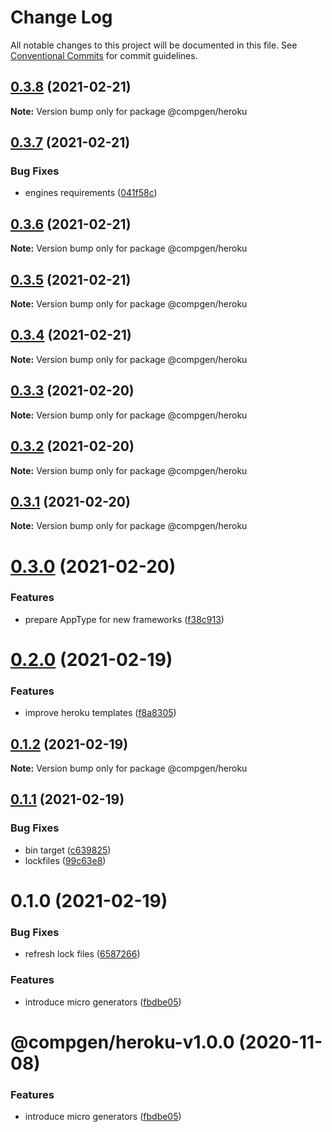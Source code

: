 # Change Log

All notable changes to this project will be documented in this file.
See [Conventional Commits](https://conventionalcommits.org) for commit guidelines.

## [0.3.8](https://github.com/developer239/compgen/compare/@compgen/heroku@0.3.7...@compgen/heroku@0.3.8) (2021-02-21)

**Note:** Version bump only for package @compgen/heroku





## [0.3.7](https://github.com/developer239/compgen/compare/@compgen/heroku@0.3.6...@compgen/heroku@0.3.7) (2021-02-21)


### Bug Fixes

* engines requirements ([041f58c](https://github.com/developer239/compgen/commit/041f58cffca7b9db89515ed7e2d77535750cedd6))





## [0.3.6](https://github.com/developer239/compgen/compare/@compgen/heroku@0.3.5...@compgen/heroku@0.3.6) (2021-02-21)

**Note:** Version bump only for package @compgen/heroku





## [0.3.5](https://github.com/developer239/compgen/compare/@compgen/heroku@0.3.4...@compgen/heroku@0.3.5) (2021-02-21)

**Note:** Version bump only for package @compgen/heroku





## [0.3.4](https://github.com/developer239/compgen/compare/@compgen/heroku@0.3.3...@compgen/heroku@0.3.4) (2021-02-21)

**Note:** Version bump only for package @compgen/heroku





## [0.3.3](https://github.com/developer239/compgen/compare/@compgen/heroku@0.3.2...@compgen/heroku@0.3.3) (2021-02-20)

**Note:** Version bump only for package @compgen/heroku





## [0.3.2](https://github.com/developer239/compgen/compare/@compgen/heroku@0.3.1...@compgen/heroku@0.3.2) (2021-02-20)

**Note:** Version bump only for package @compgen/heroku





## [0.3.1](https://github.com/developer239/compgen/compare/@compgen/heroku@0.3.0...@compgen/heroku@0.3.1) (2021-02-20)

**Note:** Version bump only for package @compgen/heroku





# [0.3.0](https://github.com/developer239/compgen/compare/@compgen/heroku@0.2.0...@compgen/heroku@0.3.0) (2021-02-20)


### Features

* prepare AppType for new frameworks ([f38c913](https://github.com/developer239/compgen/commit/f38c913f37d6e353648acab3393ac9678c245c30))





# [0.2.0](https://github.com/developer239/compgen/compare/@compgen/heroku@0.1.2...@compgen/heroku@0.2.0) (2021-02-19)


### Features

* improve heroku templates ([f8a8305](https://github.com/developer239/compgen/commit/f8a8305d029ed4562e7cf3878ef3d1b1285c42d7))





## [0.1.2](https://github.com/developer239/compgen/compare/@compgen/heroku@0.1.1...@compgen/heroku@0.1.2) (2021-02-19)

**Note:** Version bump only for package @compgen/heroku





## [0.1.1](https://github.com/developer239/compgen/compare/@compgen/heroku@0.1.0...@compgen/heroku@0.1.1) (2021-02-19)


### Bug Fixes

* bin target ([c639825](https://github.com/developer239/compgen/commit/c639825f9c5c430880d33deeb648c9a087102fae))
* lockfiles ([99c63e8](https://github.com/developer239/compgen/commit/99c63e8f7192b2a8262f74e6f0fbd6943ebc1eb4))





# 0.1.0 (2021-02-19)


### Bug Fixes

* refresh lock files ([6587266](https://github.com/developer239/compgen/commit/658726677f8e29849ac47411a84a5569008fa3e0))


### Features

* introduce micro generators ([fbdbe05](https://github.com/developer239/compgen/commit/fbdbe0523b9f3187c4f8d08248eeb8a679650afd))





# @compgen/heroku-v1.0.0 (2020-11-08)


### Features

* introduce micro generators ([fbdbe05](https://github.com/developer239/compgen/commit/fbdbe0523b9f3187c4f8d08248eeb8a679650afd))
